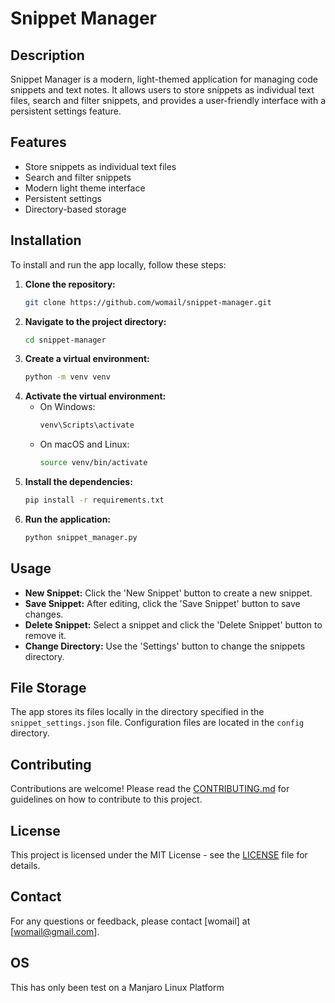 # Snippet Manager

## Description

Snippet Manager is a modern, light-themed application for managing code snippets and text notes. It allows users to store snippets as individual text files, search and filter snippets, and provides a user-friendly interface with a persistent settings feature.

## Features

- Store snippets as individual text files
- Search and filter snippets
- Modern light theme interface
- Persistent settings
- Directory-based storage

## Installation

To install and run the app locally, follow these steps:

1. **Clone the repository:**
   ```bash
   git clone https://github.com/womail/snippet-manager.git
   ```
2. **Navigate to the project directory:**
   ```bash
   cd snippet-manager
   ```
3. **Create a virtual environment:**
   ```bash
   python -m venv venv
   ```
4. **Activate the virtual environment:**
   - On Windows:
     ```bash
     venv\Scripts\activate
     ```
   - On macOS and Linux:
     ```bash
     source venv/bin/activate
     ```
5. **Install the dependencies:**
   ```bash
   pip install -r requirements.txt
   ```
6. **Run the application:**
   ```bash
   python snippet_manager.py
   ```

## Usage

- **New Snippet:** Click the 'New Snippet' button to create a new snippet.
- **Save Snippet:** After editing, click the 'Save Snippet' button to save changes.
- **Delete Snippet:** Select a snippet and click the 'Delete Snippet' button to remove it.
- **Change Directory:** Use the 'Settings' button to change the snippets directory.

## File Storage

The app stores its files locally in the directory specified in the `snippet_settings.json` file. Configuration files are located in the `config` directory.

## Contributing

Contributions are welcome! Please read the [CONTRIBUTING.md](CONTRIBUTING.md) for guidelines on how to contribute to this project.

## License

This project is licensed under the MIT License - see the [LICENSE](LICENSE) file for details.

## Contact

For any questions or feedback, please contact [womail] at [womail@gmail.com]. 

## OS
This has only been test on a Manjaro Linux Platform

